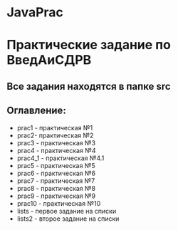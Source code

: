 # JavaPrac
# Практические задание по ВведАиСДРВ
## Все задания находятся в папке src
## Оглавление:
+ prac1 - практическая №1
+ prac2- практическая №2
+ prac3 - практическая №3
+ prac4 - практическая №4
+ prac4_1 - практическая №4.1
+ prac5 - практическая №5
+ prac6 - практическая №6
+ prac7 - практическая №7
+ prac8 - практическая №8
+ prac9 - практическая №9
+ prac10 - практическая №10
+ lists - первое задание на списки
+ lists2 - второе задание на списки
